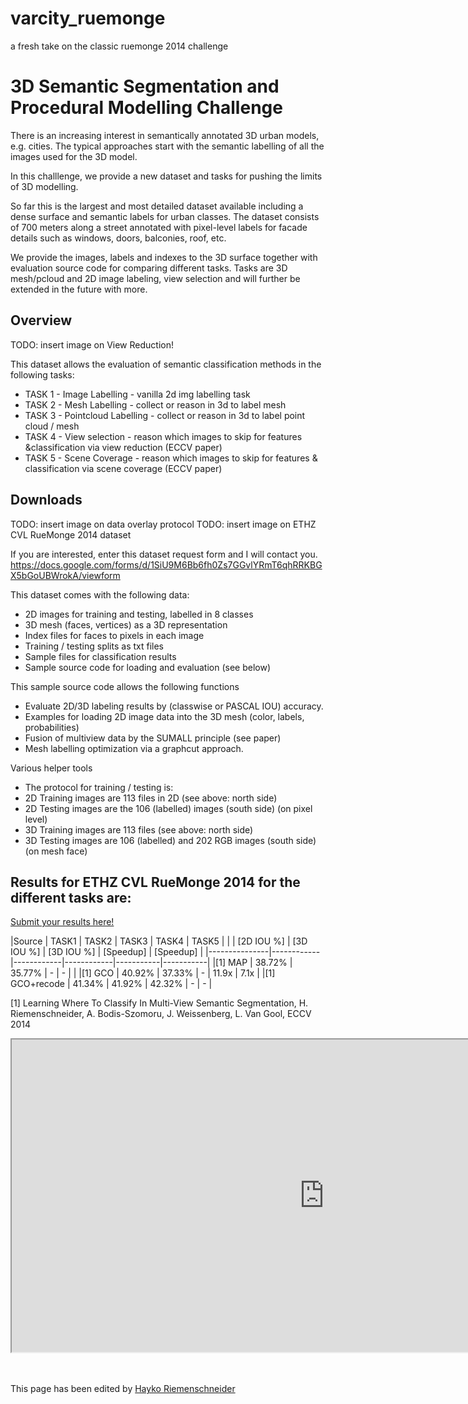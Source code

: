 # varcity_ruemonge
a fresh take on the classic ruemonge 2014 challenge


# 3D Semantic Segmentation and Procedural Modelling Challenge

There is an increasing interest in semantically annotated 3D urban models, e.g. cities.
The typical approaches start with the semantic labelling of all the images used for the 3D model.

In this challlenge, we provide a new dataset and tasks for pushing the limits of 3D modelling.

So far this is the largest and most detailed dataset available including a dense surface and semantic labels for urban classes.
The dataset consists of 700 meters along a street annotated with pixel-level labels for facade details such as windows, doors, balconies, roof, etc.

We provide the images, labels and indexes to the 3D surface together with evaluation source code for comparing different tasks.
Tasks are 3D mesh/pcloud and 2D image labeling, view selection and will further be extended in the future with more.


## Overview

TODO: insert image on View Reduction!


This dataset allows the evaluation of semantic classification methods in the following tasks:

* TASK 1 - Image Labelling - vanilla 2d img labelling task
* TASK 2 - Mesh Labelling - collect or reason in 3d to label mesh
* TASK 3 - Pointcloud Labelling - collect or reason in 3d to label point cloud / mesh
* TASK 4 - View selection - reason which images to skip for features &classification via view reduction (ECCV paper)
* TASK 5 - Scene Coverage - reason which images to skip for features & classification via scene coverage (ECCV paper)

## Downloads

TODO: insert image on data overlay protocol
TODO: insert image on ETHZ CVL RueMonge 2014 dataset


If you are interested, enter this dataset request form and I will contact you.
https://docs.google.com/forms/d/1SiU9M6Bb6fh0Zs7GGvlYRmT6qhRRKBGX5bGoUBWrokA/viewform


This dataset comes with the following data:
* 2D images for training and testing, labelled in 8 classes
* 3D mesh (faces, vertices) as a 3D representation
* Index files for faces to pixels in each image
* Training / testing splits as txt files
* Sample files for classification results
* Sample source code for loading and evaluation (see below)

This sample source code allows the following functions
* Evaluate 2D/3D labeling results by (classwise or PASCAL IOU) accuracy.
* Examples for loading 2D image data into the 3D mesh (color, labels, probabilities)
* Fusion of multiview data by the SUMALL principle (see paper)
* Mesh labelling optimization via a graphcut approach.

Various helper tools
* The protocol for training / testing is:
* 2D Training images are 113 files in 2D (see above: north side)
* 2D Testing images are the 106 (labelled) images (south side) (on pixel level)
* 3D Training images are 113 files (see above: north side)
* 3D Testing images are 106 (labelled) and 202 RGB images (south side) (on mesh face)

## Results for ETHZ CVL RueMonge 2014 for the different tasks are:

<a href="http://goo.gl/forms/AbbYzw7WZq">Submit your results here!</a>

|Source         |  TASK1     |   TASK2	  |   TASK3    |   TASK4	 |   TASK5   |
|               | [2D IOU %] | [3D IOU %]	| [3D IOU %] | [Speedup] | [Speedup] |
|---------------|------------|------------|------------|-----------|-----------|
|[1] MAP        |  38.72%    |	35.77%	  |   -	       |   -       |           |
|[1] GCO        |  40.92%    |	37.33%	  |   -        |   11.9x   |   7.1x    |
|[1] GCO+recode |  41.34%	   |  41.92%	  |  42.32% 	 |  -	       |     -     |


[1] Learning Where To Classify In Multi-View Semantic Segmentation, H. Riemenschneider, A. Bodis-Szomoru, J. Weissenberg, L. Van Gool, ECCV 2014


<iframe src="https://docs.google.com/spreadsheets/d/1iy17jfjyJwWyW9zdkLWZRAnb4tPiuYdUgbowSDSoEsk/pubhtml?gid=194606980&single=true&widget=true&headers=false" width="1000" height="500"></iframe>


<br>
<br>
<br>

<p>This page has been edited by <a href="mailto:hayko(funkystuff)vision.ee.ethz.ch">Hayko Riemenschneider</a></p>

